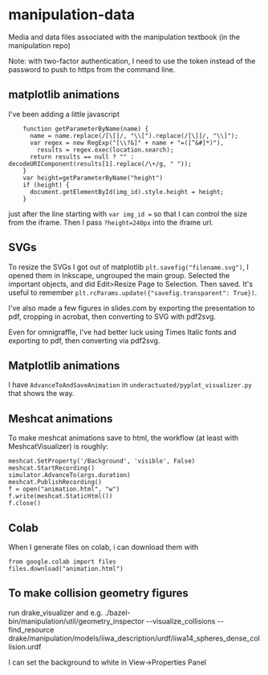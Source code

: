 # manipulation-data
Media and data files associated with the manipulation textbook (in the manipulation repo)

Note: with two-factor authentication, I need to use the token instead of the password to push to https from the command line.


## matplotlib animations

I've been adding a little javascript 
```
    function getParameterByName(name) {
      name = name.replace(/[\[]/, "\\[").replace(/[\]]/, "\\]");
      var regex = new RegExp("[\\?&]" + name + "=([^&#]*)"),
        results = regex.exec(location.search);
      return results == null ? "" : decodeURIComponent(results[1].replace(/\+/g, " "));
    }
    var height=getParameterByName("height")
    if (height) {
      document.getElementById(img_id).style.height = height;
    }    
```
just after the line starting with `var img_id =` so that I can control the size from the iframe.  Then I pass `?height=240px` into the iframe url.

## SVGs

To resize the SVGs I got out of matplotlib `plt.savefig("filename.svg")`, I opened them in Inkscape, ungrouped the main group.  Selected the important objects, and did Edit>Resize Page to Selection.  Then saved.  It's useful to remember `plt.rcParams.update({"savefig.transparent": True})`.

I've also made a few figures in slides.com by exporting the presentation to pdf, cropping in acrobat, then converting to SVG with pdf2svg.

Even for omnigraffle, I've had better luck using Times Italic fonts and exporting to pdf, then converting via pdf2svg.

## Matplotlib animations

I have `AdvanceToAndSaveAnimation` in `underactuated/pyplot_visualizer.py` that shows the way.

## Meshcat animations

To make meshcat animations save to html, the workflow (at least with MeshcatVisualizer) is roughly:

```
meshcat.SetProperty('/Background', 'visible', False)
meshcat.StartRecording()
simulator.AdvanceTo(args.duration)
meshcat.PublishRecording()
f = open("animation.html", "w")
f.write(meshcat.StaticHtml())
f.close()
```

## Colab

When I generate files on colab, i can download them with
```
from google.colab import files
files.download("animation.html")
```

## To make collision geometry figures

run drake_visualizer and e.g.
./bazel-bin/manipulation/util/geometry_inspector --visualize_collisions --find_resource drake/manipulation/models/iiwa_description/urdf/iiwa14_spheres_dense_collision.urdf

I can set the background to white in View->Properties Panel
